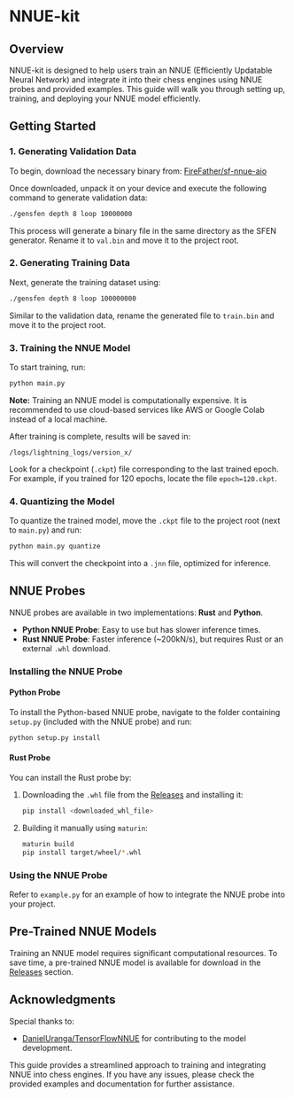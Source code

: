 # NNUE-kit

## Overview
NNUE-kit is designed to help users train an NNUE (Efficiently Updatable Neural Network) and integrate it into their chess engines using NNUE probes and provided examples. This guide will walk you through setting up, training, and deploying your NNUE model efficiently.

## Getting Started

### 1. Generating Validation Data
To begin, download the necessary binary from:
[FireFather/sf-nnue-aio](https://github.com/FireFather/sf-nnue-aio/releases/tag/08-01-2022-AIO)

Once downloaded, unpack it on your device and execute the following command to generate validation data:
```sh
./gensfen depth 8 loop 10000000
```
This process will generate a binary file in the same directory as the SFEN generator. Rename it to `val.bin` and move it to the project root.

### 2. Generating Training Data
Next, generate the training dataset using:
```sh
./gensfen depth 8 loop 100000000
```
Similar to the validation data, rename the generated file to `train.bin` and move it to the project root.

### 3. Training the NNUE Model
To start training, run:
```sh
python main.py
```
**Note:** Training an NNUE model is computationally expensive. It is recommended to use cloud-based services like AWS or Google Colab instead of a local machine.

After training is complete, results will be saved in:
```
/logs/lightning_logs/version_x/
```
Look for a checkpoint (`.ckpt`) file corresponding to the last trained epoch. For example, if you trained for 120 epochs, locate the file `epoch=120.ckpt`.

### 4. Quantizing the Model
To quantize the trained model, move the `.ckpt` file to the project root (next to `main.py`) and run:
```sh
python main.py quantize
```
This will convert the checkpoint into a `.jnn` file, optimized for inference.

## NNUE Probes
NNUE probes are available in two implementations: **Rust** and **Python**.
- **Python NNUE Probe**: Easy to use but has slower inference times.
- **Rust NNUE Probe**: Faster inference (~200kN/s), but requires Rust or an external `.whl` download.

### Installing the NNUE Probe
#### Python Probe
To install the Python-based NNUE probe, navigate to the folder containing `setup.py` (included with the NNUE probe) and run:
```sh
python setup.py install
```

#### Rust Probe
You can install the Rust probe by:
1. Downloading the `.whl` file from the [Releases](https://github.com/FireFather/sf-nnue-aio/releases/tag/08-01-2022-AIO) and installing it:
   ```sh
   pip install <downloaded_whl_file>
   ```
2. Building it manually using `maturin`:
   ```sh
   maturin build
   pip install target/wheel/*.whl
   ```

### Using the NNUE Probe
Refer to `example.py` for an example of how to integrate the NNUE probe into your project.

## Pre-Trained NNUE Models
Training an NNUE model requires significant computational resources. To save time, a pre-trained NNUE model is available for download in the [Releases](https://github.com/FireFather/sf-nnue-aio/releases/tag/08-01-2022-AIO) section.

## Acknowledgments
Special thanks to:
- [DanielUranga/TensorFlowNNUE](https://github.com/DanielUranga/TensorFlowNNUE) for contributing to the model development.

This guide provides a streamlined approach to training and integrating NNUE into chess engines. If you have any issues, please check the provided examples and documentation for further assistance.
